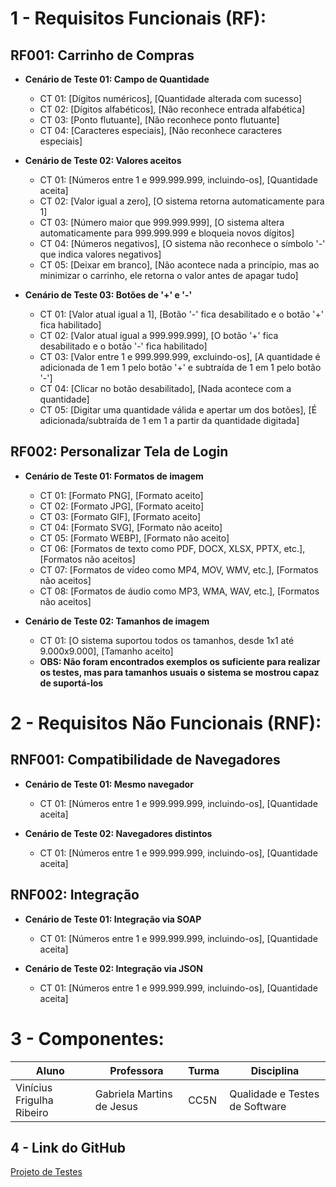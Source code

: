 # 1 - Requisitos Funcionais (RF):

## RF001: Carrinho de Compras
- **Cenário de Teste 01: Campo de Quantidade**
  - CT 01: [Dígitos numéricos], [Quantidade alterada com sucesso]
  - CT 02: [Dígitos alfabéticos], [Não reconhece entrada alfabética]
  - CT 03: [Ponto flutuante], [Não reconhece ponto flutuante]
  - CT 04: [Caracteres especiais], [Não reconhece caracteres especiais]


- **Cenário de Teste 02: Valores aceitos**
  - CT 01: [Números entre 1 e 999.999.999, incluindo-os], [Quantidade aceita]
  - CT 02: [Valor igual a zero], [O sistema retorna automaticamente para 1]
  - CT 03: [Número maior que 999.999.999], [O sistema altera automaticamente para 999.999.999 e bloqueia novos dígitos]
  - CT 04: [Números negativos], [O sistema não reconhece o símbolo '-' que indica valores negativos]
  - CT 05: [Deixar em branco], [Não acontece nada a princípio, mas ao minimizar o carrinho, ele retorna o valor antes de apagar tudo]

- **Cenário de Teste 03: Botões de '+' e '-'**
  - CT 01: [Valor atual igual a 1], [Botão '-' fica desabilitado e o botão '+' fica habilitado]
  - CT 02: [Valor atual igual a 999.999.999], [O botão '+' fica desabilitado e o botão '-' fica habilitado]
  - CT 03: [Valor entre 1 e 999.999.999, excluindo-os], [A quantidade é adicionada de 1 em 1 pelo botão '+' e subtraída de 1 em 1 pelo botão '-']
  - CT 04: [Clicar no botão desabilitado], [Nada acontece com a quantidade]
  - CT 05: [Digitar uma quantidade válida e apertar um dos botões], [É adicionada/subtraída de 1 em 1 a partir da quantidade digitada]


## RF002: Personalizar Tela de Login
- **Cenário de Teste 01: Formatos de imagem**
  - CT 01: [Formato PNG], [Formato aceito]
  - CT 02: [Formato JPG], [Formato aceito]
  - CT 03: [Formato GIF], [Formato aceito]
  - CT 04: [Formato SVG], [Formato não aceito]
  - CT 05: [Formato WEBP], [Formato não aceito]
  - CT 06: [Formatos de texto como PDF, DOCX, XLSX, PPTX, etc.], [Formatos não aceitos]
  - CT 07: [Formatos de vídeo como MP4, MOV, WMV, etc.], [Formatos não aceitos]
  - CT 08: [Formatos de áudio como MP3, WMA, WAV, etc.], [Formatos não aceitos]

- **Cenário de Teste 02: Tamanhos de imagem**
  - CT 01: [O sistema suportou todos os tamanhos, desde 1x1 até 9.000x9.000], [Tamanho aceito]
  - **OBS: Não foram encontrados exemplos os suficiente para realizar os testes, mas para tamanhos usuais o sistema se mostrou capaz de suportá-los** 


# 2 - Requisitos Não Funcionais (RNF):

## RNF001: Compatibilidade de Navegadores
- **Cenário de Teste 01: Mesmo navegador**
  - CT 01: [Números entre 1 e 999.999.999, incluindo-os], [Quantidade aceita]


- **Cenário de Teste 02: Navegadores distintos**
  - CT 01: [Números entre 1 e 999.999.999, incluindo-os], [Quantidade aceita]


## RNF002: Integração
- **Cenário de Teste 01: Integração via SOAP**
  - CT 01: [Números entre 1 e 999.999.999, incluindo-os], [Quantidade aceita]

- **Cenário de Teste 02: Integração via JSON**
  - CT 01: [Números entre 1 e 999.999.999, incluindo-os], [Quantidade aceita]


# 3 - Componentes:

| Aluno                     | Professora                | Turma | Disciplina                     |
| ------------------------- | ------------------------- | ----- | ------------------------------ |
| Vinícius Frigulha Ribeiro | Gabriela Martins de Jesus | CC5N  | Qualidade e Testes de Software |

## 4 - Link do GitHub

[Projeto de Testes](https://github.com/vinifrigulha/UVV/blob/main/Qualidade%20de%20Testes/projeto_parte2.md)
